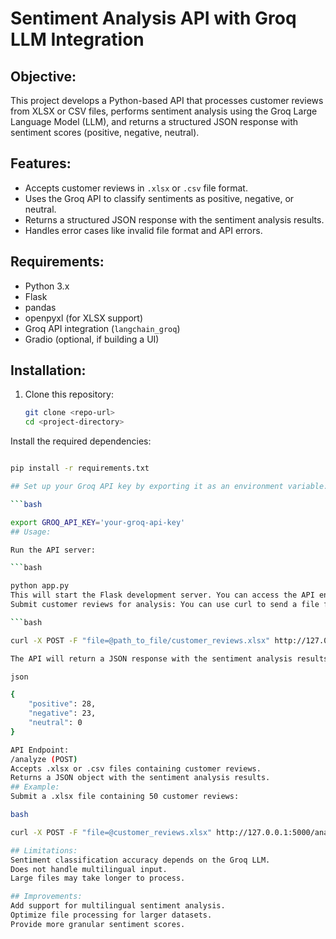 # Sentiment Analysis API with Groq LLM Integration

## Objective:
This project develops a Python-based API that processes customer reviews from XLSX or CSV files, performs sentiment analysis using the Groq Large Language Model (LLM), and returns a structured JSON response with sentiment scores (positive, negative, neutral).

## Features:
- Accepts customer reviews in `.xlsx` or `.csv` file format.
- Uses the Groq API to classify sentiments as positive, negative, or neutral.
- Returns a structured JSON response with the sentiment analysis results.
- Handles error cases like invalid file format and API errors.

## Requirements:
- Python 3.x
- Flask
- pandas
- openpyxl (for XLSX support)
- Groq API integration (`langchain_groq`)
- Gradio (optional, if building a UI)

## Installation:
1. Clone this repository:
   ```bash
   git clone <repo-url>
   cd <project-directory>
   
Install the required dependencies:

```bash

pip install -r requirements.txt

## Set up your Groq API key by exporting it as an environment variable:

```bash

export GROQ_API_KEY='your-groq-api-key'
## Usage:

Run the API server:

```bash

python app.py
This will start the Flask development server. You can access the API endpoint by visiting `http://localhost
Submit customer reviews for analysis: You can use curl to send a file for analysis:

```bash

curl -X POST -F "file=@path_to_file/customer_reviews.xlsx" http://127.0.0.1:5000/analyze

The API will return a JSON response with the sentiment analysis results:

json

{
    "positive": 28,
    "negative": 23,
    "neutral": 0
}

API Endpoint:
/analyze (POST)
Accepts .xlsx or .csv files containing customer reviews.
Returns a JSON object with the sentiment analysis results.
## Example:
Submit a .xlsx file containing 50 customer reviews:

bash

curl -X POST -F "file=@customer_reviews.xlsx" http://127.0.0.1:5000/analyze

## Limitations:
Sentiment classification accuracy depends on the Groq LLM.
Does not handle multilingual input.
Large files may take longer to process.

## Improvements:
Add support for multilingual sentiment analysis.
Optimize file processing for larger datasets.
Provide more granular sentiment scores.